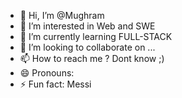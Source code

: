 - 👋 Hi, I’m @Mughram
- 👀 I’m interested in Web and SWE
- 🌱 I’m currently learning FULL-STACK
- 💞️ I’m looking to collaborate on ...
- 📫 How to reach me ? Dont know ;)
- 😄 Pronouns: 
- ⚡ Fun fact: Messi

<!---
Mughram/Mughram is a ✨ special ✨ repository because its `README.md` (this file) appears on your GitHub profile.
You can click the Preview link to take a look at your changes.
--->
